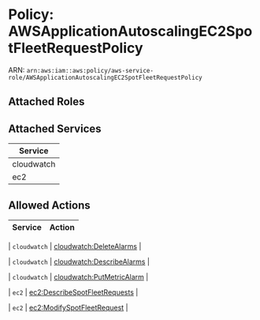 # Policy: AWSApplicationAutoscalingEC2SpotFleetRequestPolicy

ARN: `arn:aws:iam::aws:policy/aws-service-role/AWSApplicationAutoscalingEC2SpotFleetRequestPolicy`

## Attached Roles

## Attached Services

| Service |
|---------|
| cloudwatch |
| ec2 |

## Allowed Actions

| Service | Action |
|:-------:|--------|

| `cloudwatch` | [cloudwatch:DeleteAlarms](../actions.md#cloudwatch:deletealarms) |

| `cloudwatch` | [cloudwatch:DescribeAlarms](../actions.md#cloudwatch:describealarms) |

| `cloudwatch` | [cloudwatch:PutMetricAlarm](../actions.md#cloudwatch:putmetricalarm) |

| `ec2` | [ec2:DescribeSpotFleetRequests](../actions.md#ec2:describespotfleetrequests) |

| `ec2` | [ec2:ModifySpotFleetRequest](../actions.md#ec2:modifyspotfleetrequest) |
